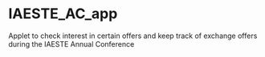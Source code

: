 # IAESTE_AC_app
Applet to check interest in certain offers and keep track of exchange offers during the IAESTE Annual Conference
